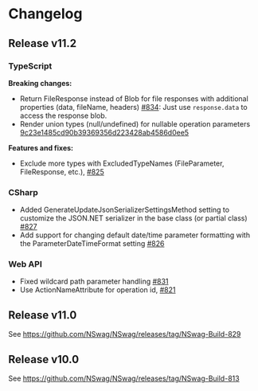 # Changelog

## Release v11.2

### TypeScript

**Breaking changes:**

- Return FileResponse instead of Blob for file responses with additional properties (data, fileName, headers) [#834](https://github.com/NSwag/NSwag/issues/834): Just use `response.data` to access the response blob. 
- Render union types (null/undefined) for nullable operation parameters [9c23e1485cd90b39369356d223428ab4586d0ee5](https://github.com/NSwag/NSwag/commit/9c23e1485cd90b39369356d223428ab4586d0ee5)

**Features and fixes:**

- Exclude more types with ExcludedTypeNames (FileParameter, FileResponse, etc.), [#825](https://github.com/NSwag/NSwag/issues/825)

### CSharp

- Added GenerateUpdateJsonSerializerSettingsMethod setting to customize the JSON.NET serializer in the base class (or partial class) [#827](https://github.com/NSwag/NSwag/pull/827)
- Add support for changing default date/time parameter formatting with the ParameterDateTimeFormat setting [#826](https://github.com/NSwag/NSwag/pull/826)

### Web API

- Fixed wildcard path parameter handling [#831](https://github.com/NSwag/NSwag/issues/831)
- Use ActionNameAttribute for operation id, [#821](https://github.com/NSwag/NSwag/issues/821)

## Release v11.0

See https://github.com/NSwag/NSwag/releases/tag/NSwag-Build-829

## Release v10.0

See https://github.com/NSwag/NSwag/releases/tag/NSwag-Build-813
